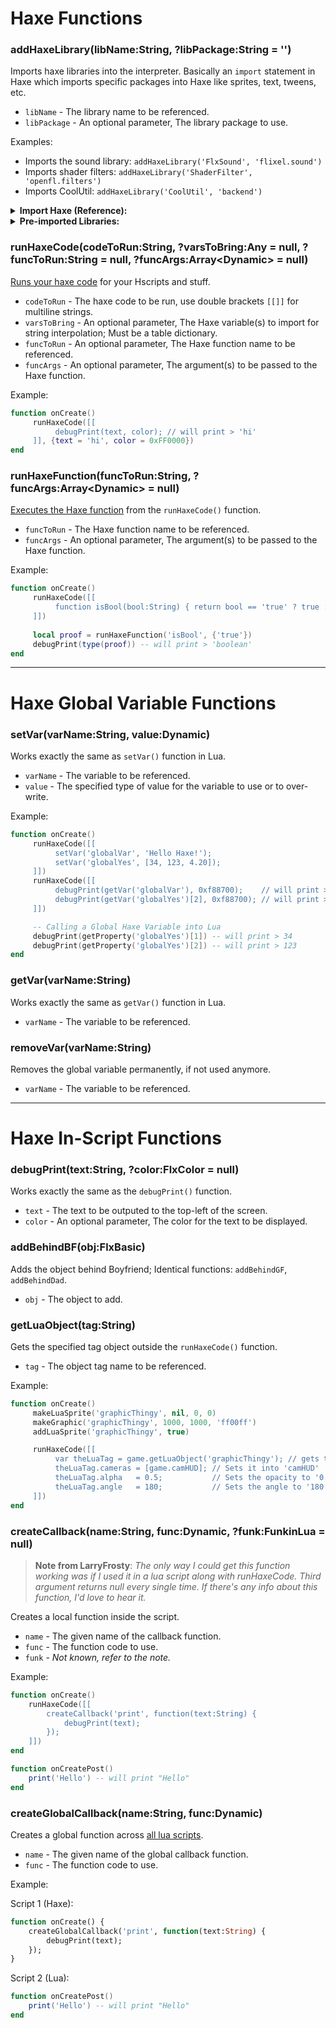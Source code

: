 # Haxe Functions
### addHaxeLibrary(libName:String, ?libPackage:String = '')
Imports haxe libraries into the interpreter. Basically an `import` statement in Haxe which imports specific packages into Haxe like sprites, text, tweens, etc.

- `libName` - The library name to be referenced.
- `libPackage` - An optional parameter, The library package to use.

Examples:
- Imports the sound library: `addHaxeLibrary('FlxSound', 'flixel.sound')`
- Imports shader filters: `addHaxeLibrary('ShaderFilter', 'openfl.filters')`
- Imports CoolUtil: `addHaxeLibrary('CoolUtil', 'backend')`

<details><summary><b>Import Haxe (Reference):</b></summary>
<p>

```haxe
package; // they are directories that contain modules, i dunno how it works; but very important to use.

// import library_package.library_name | <-- That's the syntax

import flixel.sound.FlxSound; // Imports the sound package
import openfl.filters.ShaderFilter; // Imports the shader filter package
import backend.CoolUtil; // Imports CoolUtil haxe file

// Also the semi colon ';' character is very important when declaring functions, packages, variables, etc.
```

</p>
</details>

<details><summary><b>Pre-imported Libraries:</b></summary>
<p>

```haxe
import flixel.FlxG;
import flixel.math.FlxMath;
import flixel.FlxSprite;
import flixel.FlxCamera;
import backend.PsychCamera;
import flixel.util.FlxTimer;
import flixel.tweens.FlxTween;
import flixel.tweens.FlxEase;
import psychlua.HScript.CustomFlxColor; // Not the actual FlxColor, since it is an Abstract (HScript can't use Abstracts), which means some functions and variables from FlxColor will be missing.
import backend.BaseStage.Countdown;
import states.PlayState;
import backend.Paths;
import backend.Conductor;
import backend.ClientPrefs;
import backend.Achievements;
import objects.Character;
import objects.Alphabet;
import objects.Note;
import psychlua.CustomSubstate;
import flixel.addons.display.FlxRuntimeShader;
import openfl.filters.ShaderFilter;
import StringTools;
import flxanimate.FlxAnimate;
```

</p>
</details>

### runHaxeCode(codeToRun:String, ?varsToBring:Any = null, ?funcToRun:String = null, ?funcArgs:Array\<Dynamic\> = null)
<ins>Runs your haxe code</ins> for your Hscripts and stuff.

- `codeToRun` - The haxe code to be run, use double brackets `[[]]` for multiline strings.
- `varsToBring` - An optional parameter, The Haxe variable(s) to import for string interpolation; Must be a table dictionary.
- `funcToRun` - An optional parameter, The Haxe function name to be referenced.
- `funcArgs` - An optional parameter, The argument(s) to be passed to the Haxe function.

Example:
```lua
function onCreate()
     runHaxeCode([[
          debugPrint(text, color); // will print > 'hi'
     ]], {text = 'hi', color = 0xFF0000})
end
```

### runHaxeFunction(funcToRun:String, ?funcArgs:Array\<Dynamic\> = null)
<ins>Executes the Haxe function</ins> from the `runHaxeCode()` function.

- `funcToRun` - The Haxe function name to be referenced.
- `funcArgs` - An optional parameter, The argument(s) to be passed to the Haxe function.

Example:
```lua
function onCreate()
     runHaxeCode([[
          function isBool(bool:String) { return bool == 'true' ? true : false; }
     ]])
     
     local proof = runHaxeFunction('isBool', {'true'})
     debugPrint(type(proof)) -- will print > 'boolean'
end
```

***

# Haxe Global Variable Functions
### setVar(varName:String, value:Dynamic)
Works exactly the same as `setVar()` function in Lua.

- `varName` - The variable to be referenced.
- `value` - The specified type of value for the variable to use or to over-write.

Example:
```lua
function onCreate()
     runHaxeCode([[
          setVar('globalVar', 'Hello Haxe!');
          setVar('globalYes', [34, 123, 4.20]);
     ]])
     runHaxeCode([[
          debugPrint(getVar('globalVar'), 0xf88700);    // will print > 'Hello Haxe!'
          debugPrint(getVar('globalYes')[2], 0xf88700); // will print > 4.20
     ]])

     -- Calling a Global Haxe Variable into Lua
     debugPrint(getProperty('globalYes')[1]) -- will print > 34
     debugPrint(getProperty('globalYes')[2]) -- will print > 123
end
```

### getVar(varName:String)
Works exactly the same as `getVar()` function in Lua.

- `varName` - The variable to be referenced.

### removeVar(varName:String)
Removes the global variable permanently, if not used anymore.

- `varName` - The variable to be referenced.

***

# Haxe In-Script Functions
### debugPrint(text:String, ?color:FlxColor = null)
Works exactly the same as the `debugPrint()` function.

- `text` - The text to be outputed to the top-left of the screen.
- `color` - An optional parameter, The color for the text to be displayed.

### addBehindBF(obj:FlxBasic)
Adds the object behind Boyfriend; Identical functions: `addBehindGF`, `addBehindDad`.

- `obj` - The object to add.

### getLuaObject(tag:String)
Gets the specified tag object outside the `runHaxeCode()` function.

- `tag` - The object tag name to be referenced.

Example:
```lua
function onCreate()
     makeLuaSprite('graphicThingy', nil, 0, 0)
     makeGraphic('graphicThingy', 1000, 1000, 'ff00ff')
     addLuaSprite('graphicThingy', true)

     runHaxeCode([[
          var theLuaTag = game.getLuaObject('graphicThingy'); // gets the lua tag
          theLuaTag.cameras = [game.camHUD]; // Sets it into 'camHUD'
          theLuaTag.alpha   = 0.5;           // Sets the opacity to '0.5'
          theLuaTag.angle   = 180;           // Sets the angle to '180'
     ]])
end
```

### createCallback(name:String, func:Dynamic, ?funk:FunkinLua = null)
> **Note from LarryFrosty**: _The only way I could get this function working was if I used it in a lua script along with runHaxeCode. Third argument returns null every single time. If there's any info about this function, I'd love to hear it._

Creates a local function inside the script.

- `name` - The given name of the callback function.
- `func` - The function code to use.
- `funk` - _Not known, refer to the note._

Example:

```lua
function onCreate()
    runHaxeCode([[
        createCallback('print', function(text:String) {
            debugPrint(text);
        });
    ]])
end

function onCreatePost()
    print('Hello') -- will print "Hello"
end
```

### createGlobalCallback(name:String, func:Dynamic)
Creates a global function across <ins>all lua scripts</ins>.

- `name` - The given name of the global callback function.
- `func` - The function code to use.

Example:

Script 1 (Haxe):
```haxe
function onCreate() {
    createGlobalCallback('print', function(text:String) {
        debugPrint(text);
    });
}
```

Script 2 (Lua):
```lua
function onCreatePost()
    print('Hello') -- will print "Hello"
end
```
